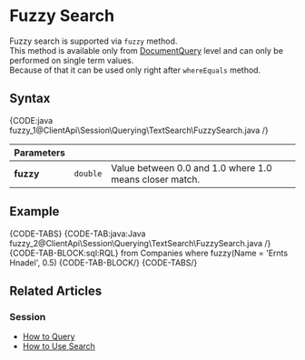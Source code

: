 # Fuzzy Search

Fuzzy search is supported via `fuzzy` method.  
This method is available only from [DocumentQuery](../../../../client-api/session/querying/document-query/what-is-document-query) level and can only be performed on single term values.  
Because of that it can be used only right after `whereEquals` method.

## Syntax

{CODE:java fuzzy_1@ClientApi\Session\Querying\TextSearch\FuzzySearch.java /}

| Parameters | | |
| ------------- | ------------- | ----- |
| **fuzzy** | `double` | Value between 0.0 and 1.0 where 1.0 means closer match. |

## Example

{CODE-TABS}
{CODE-TAB:java:Java fuzzy_2@ClientApi\Session\Querying\TextSearch\FuzzySearch.java /}
{CODE-TAB-BLOCK:sql:RQL}
from Companies
where fuzzy(Name = 'Ernts Hnadel', 0.5)
{CODE-TAB-BLOCK/}
{CODE-TABS/}

## Related Articles

### Session

- [How to Query](../../../../client-api/session/querying/how-to-query)
- [How to Use Search](../../../../client-api/session/querying/how-to-use-search)
